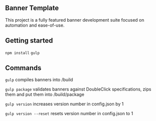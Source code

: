 ## Banner Template

This project is a fully featured banner development suite focused on automation and ease-of-use.

## Getting started

`npm install`
`gulp`

## Commands

`gulp` compiles banners into /build

`gulp package` validates banners against DoubleClick specifications, zips them and put them into /build/package

`gulp version` increases version number in config.json by 1

`gulp version --reset` resets version number in config.json to 1
